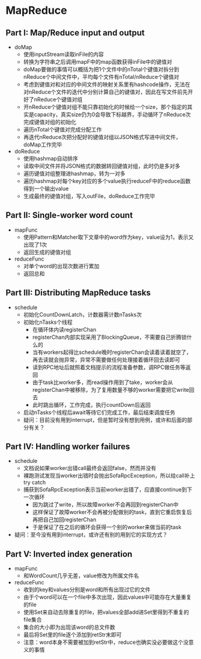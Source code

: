 # MapReduce

## Part I: Map/Reduce input and output

* doMap
  * 使用inputStream读取inFile的内容
  * 转换为字符串之后调用mapF中的map函数获得inFile中的键值对
  * doMap要做的事情可以概括为把1个文件中的nTotal个键值对拆分到nReduce个中间文件中，平均每个文件有nTotal/nReduce个键值对
  * 考虑到键值对和对应的中间文件的映射关系里有hashcode操作，无法在对nReduce个文件的迭代中分别计算自己的键值对，因此在写文件前先开好了nReduce个键值对组
  * 开nReduce个键值对组不能只靠初始化的时候给一个size，那个指定的其实是capacity，真实size仍为0会导致下标越界，手动循环了nReduce次完成键值对组的初始化
  * 遍历nTotal个键值对完成分配工作
  * 再迭代nReduce次把分配好的键值对组以JSON格式写进中间文件，doMap工作完毕
* doReduce
  * 使用hashmap自动排序
  * 读取中间文件并将JSON格式的数据转回键值对组，此时仍是多对多
  * 遍历键值对组整理进hashmap，转为一对多
  * 遍历hashmap对每个key对应的多个value执行reduceF中的reduce函数得到一个输出value
  * 生成最终的键值对组，写入outFile，doReduce工作完毕

## Part II: Single-worker word count

* mapFunc
  * 使用Pattern和Matcher取下文章中的word作为key，value设为1，表示又出现了1次
  * 返回生成的键值对组
* reduceFunc
  * 对单个word的出现次数进行累加
  * 返回总和

## Part III: Distributing MapReduce tasks

* schedule
  * 初始化CountDownLatch，计数器需计数nTasks次
  * 初始化nTasks个线程
    * 在循环体内读registerChan
    * registerChan内部实现采用了BlockingQueue，不需要自己折腾锁什么的
    * 当有workers起得比schedule晚时registerChan会读着读着就空了，再去读就会抛异常，异常不需要做任何处理接着循环回去读即可
    * 读到RPC地址后就照着文档提示的流程准备参数，调RPC做任务等返回
    * 由于task比worker多，而read操作用到了take，worker会从registerChan中被移除，为了复用数量不够的worker需要把它write回去
    * 此时跳出循环，工作完成，执行countDown后返回
  * 启动nTasks个线程后await等待它们完成工作，最后结束调度任务
  * 疑问：目前没有用到interrupt，但是暂时没有想到用例，或许和后面的部分有关？

## Part IV: Handling worker failures

* schedule
  * 文档说如果worker出错call最终会返回false，然而并没有
  * 裸跑测试发现当worker出错时会抛出SofaRpcException，所以给call补上try catch
  * 捕获到SofaRpcException表示当前worker出错了，应直接continue到下一次循环
    * 因为跳过了write，所以故障worker不会再回到registerChan中
    * 这样保证了故障worker不会再被分配做别的task，直到它重启恢复后再把自己加回registerChan
    * 于是保证了在之后的循环会获得一个别的worker来做当前的task
* 疑问：至今没有用到interrupt，或许还有别的用到它的实现方式？

## Part V: Inverted index generation

* mapFunc
  * 和WordCount几乎无差，value修改为所属文件名
* reduceFunc
  * 收到的key和values分别是word和所有出现过它的文件
  * 由于个word可以在一个file中多次出现，因此values中可能存在大量重复的file
  * 使用Set来自动去除重复的file，把values全部add进Set里得到不重复的file集合
  * 集合的大小即为出现该word的总文件数
  * 最后将Set里的file逐个添加到retStr末即可
  * 注意：word本身不需要被加到retStr中，reduce也确实没必要做这个没意义的事情

